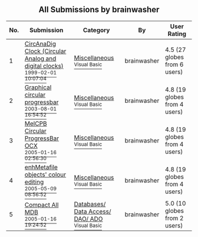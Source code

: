 ﻿<div align="center">

## All Submissions by brainwasher

</div>

No.  | Submission | Category | By   | User Rating
---- | ---------- | -------- | ---- | -----------
1 | [CircAnaDig Clock \(Circular Analog and digital clocks\)<br /><sup>1999-02-01 10:07:04</sup>](https://github.com/Planet-Source-Code/brainwasher-circanadig-clock-circular-analog-and-digital-clocks__1-58439) | [Miscellaneous<br /><sup>Visual Basic</sup>](../ByCategory/miscellaneous__1-1.md) | brainwasher | 4.5 (27 globes from 6 users)
2 | [Graphical circular progressbar<br /><sup>2003-08-01 16:54:52</sup>](https://github.com/Planet-Source-Code/brainwasher-graphical-circular-progressbar__1-58192) | [Miscellaneous<br /><sup>Visual Basic</sup>](../ByCategory/miscellaneous__1-1.md) | brainwasher | 4.8 (19 globes from 4 users)
3 | [MelCPB Circular ProgressBar OCX<br /><sup>2005-01-16 02:56:30</sup>](https://github.com/Planet-Source-Code/brainwasher-melcpb-circular-progressbar-ocx__1-58298) | [Miscellaneous<br /><sup>Visual Basic</sup>](../ByCategory/miscellaneous__1-1.md) | brainwasher | 4.8 (19 globes from 4 users)
4 | [enhMetafile objects' colour editing<br /><sup>2005-05-09 08:56:52</sup>](https://github.com/Planet-Source-Code/brainwasher-enhmetafile-objects-colour-editing__1-60456) | [Miscellaneous<br /><sup>Visual Basic</sup>](../ByCategory/miscellaneous__1-1.md) | brainwasher | 4.8 (19 globes from 4 users)
5 | [Compact All MDB<br /><sup>2005-01-16 19:24:52</sup>](https://github.com/Planet-Source-Code/brainwasher-compact-all-mdb__1-58374) | [Databases/ Data Access/ DAO/ ADO<br /><sup>Visual Basic</sup>](../ByCategory/databases-data-access-dao-ado__1-6.md) | brainwasher | 5.0 (10 globes from 2 users)
